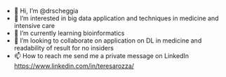 - 👋 Hi, I’m @drscheggia
- 👀 I’m interested in big data application and techniques in medicine and intensive care
- 🌱 I’m currently learning bioinformatics
- 💞️ I’m looking to collaborate on application on DL in medicine and readability of result for no insiders
- 📫 How to reach me send me a private message on LinkedIn https://www.linkedin.com/in/teresarozza/

<!---
drscheggia/drscheggia is a ✨ special ✨ repository because its `README.md` (this file) appears on your GitHub profile.
You can click the Preview link to take a look at your changes.
--->
